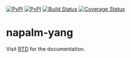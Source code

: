 [![PyPI](https://img.shields.io/pypi/v/napalm-yang.svg)](https://pypi.python.org/pypi/napalm-yang) [![PyPI](https://img.shields.io/pypi/dm/napalm-yang.svg)](https://pypi.python.org/pypi/napalm-yang) [![Build Status](https://travis-ci.org/napalm-automation/napalm-yang.svg?branch=master)](https://travis-ci.org/napalm-automation/napalm-yang) [![Coverage Status](https://coveralls.io/repos/github/napalm-automation/napalm-yang/badge.svg?branch=develop)](https://coveralls.io/github/napalm-automation/napalm-yang?branch=develop)

napalm-yang
===========

Visit [RTD](https://napalm.readthedocs.io/en/latest/YANG/index.html) for the documentation.
